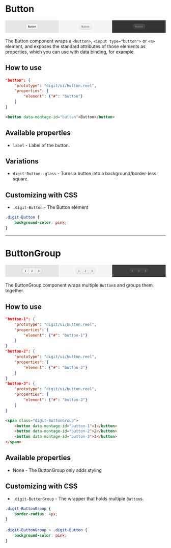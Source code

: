 # Button

![Button](screenshot.png)

The Button component wraps a `<button>`, `<input type="button">` or `<a>` element, and exposes the standard attributes of those elements as properties, which you can use with data binding, for example.

## How to use

```json
"button": {
    "prototype": "digit/ui/button.reel",
    "properties": {
        "element": {"#": "button"}
    }
}
```

```html
<button data-montage-id="button">Button</button>
```


## Available properties

* `label` - Label of the button.


## Variations
* `digit-Button--glass` - Turns a button into a background/border-less square. 


## Customizing with CSS

* `.digit-Button` - The Button element

```css
.digit-Button {
    background-color: pink;
}
```



------------------------------------



# ButtonGroup

![ButtonGroup](screenshot-group.png)

The ButtonGroup component wraps multiple `Button`s and groups them together.

## How to use

```json
"button-1": {
    "prototype": "digit/ui/button.reel",
    "properties": {
        "element": {"#": "button-1"}
    }
}
"button-2": {
    "prototype": "digit/ui/button.reel",
    "properties": {
        "element": {"#": "button-2"}
    }
}
"button-3": {
    "prototype": "digit/ui/button.reel",
    "properties": {
        "element": {"#": "button-3"}
    }
}
```

```html
<span class="digit-ButtonGroup">
    <button data-montage-id="button-1">1</button>
    <button data-montage-id="button-2">2</button>
    <button data-montage-id="button-3">3</button>
</span>
```


## Available properties

* None - The ButtonGroup only adds styling



## Customizing with CSS

* `.digit-ButtonGroup` - The wrapper that holds multiple `Button`s.

```css
.digit-ButtonGroup {
    border-radius: 4px;
}

.digit-ButtonGroup > .digit-Button {
    background-color: pink;
}

```
